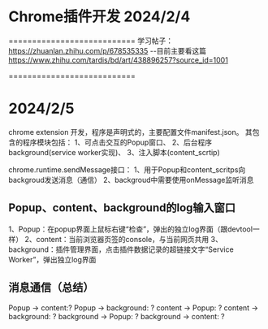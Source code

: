 # Chrome插件开发 2024/2/4

===========================
学习帖子：
https://zhuanlan.zhihu.com/p/678535335  --目前主要看这篇
https://www.zhihu.com/tardis/bd/art/438896257?source_id=1001

===========================
# 2024/2/5

chrome extension 开发，程序是声明式的，主要配置文件manifest.json。
其包含的程序模块包括：
1、可点击交互的Popup窗口、
2、后台程序background(service worker实现)、
3、注入脚本(content_scrtip)

chrome.runtime.sendMessage接口：
1、用于Popup和content_scritps向backgroud发送消息（通信）
2、backgroud中需要使用onMessage监听消息

## Popup、content、background的log输入窗口
1、Popup：在popup界面上鼠标右键“检查”，弹出的独立log界面（跟devtool一样）
2、content：当前浏览器页签的console，与当前网页共用
3、background：插件管理界面，点击插件数据记录的超链接文字“Service Worker”，弹出独立log界面

## 消息通信（总结）
Popup -> content:?
Popup -> background: ?
content -> Popup: ?
content -> background: ?
background -> Popup: ?
background -> content: ?

